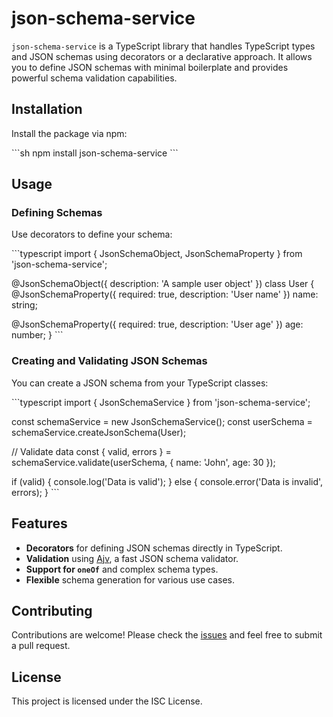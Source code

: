 
# json-schema-service

`json-schema-service` is a TypeScript library that handles TypeScript types and JSON schemas using decorators or a declarative approach. It allows you to define JSON schemas with minimal boilerplate and provides powerful schema validation capabilities.

## Installation

Install the package via npm:

\`\`\`sh
npm install json-schema-service
\`\`\`

## Usage

### Defining Schemas

Use decorators to define your schema:

\`\`\`typescript
import { JsonSchemaObject, JsonSchemaProperty } from 'json-schema-service';

@JsonSchemaObject({ description: 'A sample user object' })
class User {
  @JsonSchemaProperty({ required: true, description: 'User name' })
  name: string;

  @JsonSchemaProperty({ required: true, description: 'User age' })
  age: number;
}
\`\`\`

### Creating and Validating JSON Schemas

You can create a JSON schema from your TypeScript classes:

\`\`\`typescript
import { JsonSchemaService } from 'json-schema-service';

const schemaService = new JsonSchemaService();
const userSchema = schemaService.createJsonSchema(User);

// Validate data
const { valid, errors } = schemaService.validate(userSchema, { name: 'John', age: 30 });

if (valid) {
  console.log('Data is valid');
} else {
  console.error('Data is invalid', errors);
}
\`\`\`

## Features

- **Decorators** for defining JSON schemas directly in TypeScript.
- **Validation** using [Ajv](https://ajv.js.org/), a fast JSON schema validator.
- **Support for `oneOf`** and complex schema types.
- **Flexible** schema generation for various use cases.

## Contributing

Contributions are welcome! Please check the [issues](https://github.com/yarongilo1981/json-schema-service/issues) and feel free to submit a pull request.

## License

This project is licensed under the ISC License.
